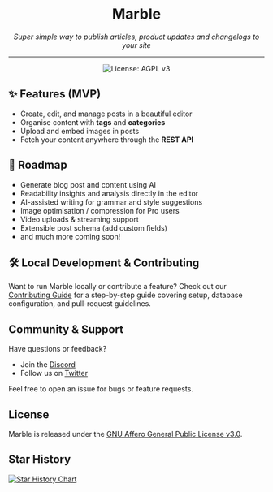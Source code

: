 <h1 align="center">Marble</h1>
<p align="center"><em>Super simple way to publish articles, product updates and changelogs to your site</em></p>

---

<p align="center">
  <img src="https://img.shields.io/badge/license-AGPL--3.0-blue" alt="License: AGPL v3" />
</p>

## ✨ Features (MVP)

- Create, edit, and manage posts in a beautiful editor
- Organise content with **tags** and **categories**
- Upload and embed images in posts
- Fetch your content anywhere through the **REST API**

## 🚧 Roadmap

- Generate blog post and content using AI
- Readability insights and analysis directly in the editor
- AI-assisted writing for grammar and style suggestions
- Image optimisation / compression for Pro users
- Video uploads & streaming support
- Extensible post schema (add custom fields)
- and much more coming soon!

## 🛠 Local Development & Contributing

Want to run Marble locally or contribute a feature? Check out our
[Contributing Guide](./.github/CONTRIBUTING.md) for a step-by-step guide covering setup,
database configuration, and pull-request guidelines.

## Community & Support

Have questions or feedback?

- Join the [Discord](https://discord.gg/gU44Pmwqkx)
- Follow us on [Twitter](https://twitter.com/usemarblecms)

Feel free to open an issue for bugs or feature requests.

## License

Marble is released under the [GNU Affero General Public License v3.0](./LICENSE.md).

## Star History

<a href="https://www.star-history.com/#usemarble/marble&Date">
 <picture>
   <source media="(prefers-color-scheme: dark)" srcset="https://api.star-history.com/svg?repos=usemarble/marble&type=Date&theme=dark" />
   <source media="(prefers-color-scheme: light)" srcset="https://api.star-history.com/svg?repos=usemarble/marble&type=Date" />
   <img alt="Star History Chart" src="https://api.star-history.com/svg?repos=usemarble/marble&type=Date" />
 </picture>
</a>
